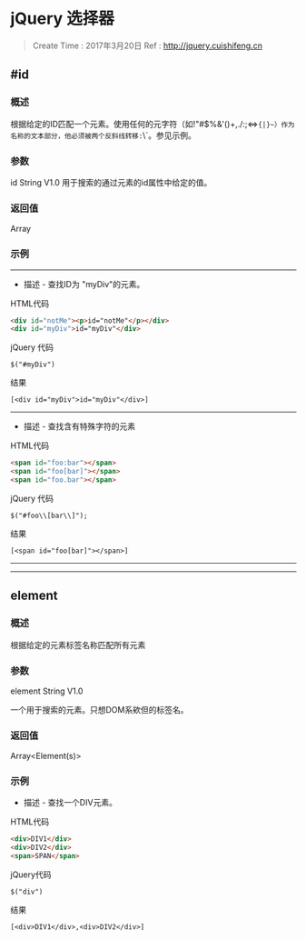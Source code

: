 
# jQuery 选择器

> Create Time : 2017年3月20日 Ref : http://jquery.cuishifeng.cn

## #id

### 概述 
根据给定的ID匹配一个元素。使用任何的元字符（如!"#$%&'()+,./:;<=>`{|}~）作为名称的文本部分，他必须被两个反斜线转移:`\\`。参见示例。
### 参数 

id  String V1.0 
用于搜索的通过元素的id属性中给定的值。

### 返回值
Array<Element>
### 示例
---
* 描述 - 查找ID为 "myDiv"的元素。

HTML代码
```html
<div id="notMe"><p>id="notMe"</p></div>
<div id="myDiv">id="myDiv"</div>
```
jQuery 代码
```jquery
$("#myDiv")
```
结果
```
[<div id="myDiv">id="myDiv"</div>]
```
---

* 描述 - 查找含有特殊字符的元素

HTML代码
```html
<span id="foo:bar"></span>
<span id="foo[bar]"></span>
<span id="foo.bar"></span>
```
jQuery 代码
```jquery
$("#foo\\[bar\\]");
```
结果
```
[<span id="foo[bar]"></span>]
```

---
---

## element

### 概述
根据给定的元素标签名称匹配所有元素
### 参数
element String V1.0

一个用于搜索的元素。只想DOM系欸但的标签名。
### 返回值
Array<Element(s)>
### 示例
* 描述 - 查找一个DIV元素。

HTML代码
```html
<div>DIV1</div>
<div>DIV2</div>
<span>SPAN</span>
```

jQuery代码
```jQuery
$("div")
```

结果
```
[<div>DIV1</div>,<div>DIV2</div>]
```